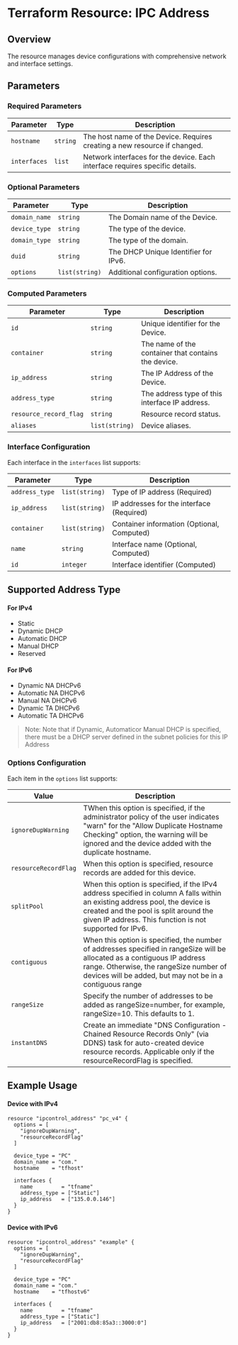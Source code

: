 # Terraform Resource: IPC Address

## Overview

The resource manages device configurations with comprehensive network and interface settings.

## Parameters

### Required Parameters

| Parameter | Type | Description |
|-----------|------|-------------|
| `hostname` | `string` | The host name of the Device. Requires creating a new resource if changed. |
| `interfaces` | `list` | Network interfaces for the device. Each interface requires specific details. |

### Optional Parameters

| Parameter | Type | Description |
|-----------|------|-------------|
| `domain_name` | `string` | The Domain name of the Device. |
| `device_type` | `string` | The type of the device. |
| `domain_type` | `string` | The type of the domain. |
| `duid` | `string` | The DHCP Unique Identifier for IPv6. |
| `options` | `list(string)` | Additional configuration options. |

### Computed Parameters

| Parameter | Type | Description |
|-----------|------|-------------|
| `id` | `string` | Unique identifier for the Device. |
| `container` | `string` | The name of the container that contains the device. |
| `ip_address` | `string` | The IP Address of the Device. |
| `address_type` | `string` | The address type of this interface IP address. |
| `resource_record_flag` | `string` | Resource record status. |
| `aliases` | `list(string)` | Device aliases. |

### Interface Configuration

Each interface in the `interfaces` list supports:

| Parameter | Type | Description |
|-----------|------|-------------|
| `address_type` | `list(string)` | Type of IP address (Required) |
| `ip_address` | `list(string)` | IP addresses for the interface (Required) |
| `container` | `list(string)` | Container information (Optional, Computed) |
| `name` | `string` | Interface name (Optional, Computed) |
| `id` | `integer` | Interface identifier (Computed) |

## Supported Address Type
#### For IPv4
- Static
- Dynamic DHCP
- Automatic DHCP
- Manual DHCP
- Reserved
#### For IPv6
- Dynamic NA DHCPv6
- Automatic NA DHCPv6
- Manual NA DHCPv6
- Dynamic TA DHCPv6
- Automatic TA DHCPv6

> Note: Note that if Dynamic, Automaticor Manual DHCP is specified, there must be a DHCP server defined in the subnet policies for this IP Address

### Options Configuration

Each item in the `options` list supports:

| Value | Description |
|-----------|-------------|
| `ignoreDupWarning` | TWhen this option is specified, if the administrator policy of the user indicates "warn" for the "Allow Duplicate Hostname Checking" option, the warning will be ignored and the device added with the duplicate hostname. |
| `resourceRecordFlag` | When this option is specified, resource records are added for this device. |
| `splitPool` | When this option is specified, if the IPv4 address specified in column A falls within an existing address pool, the device is created and the pool is split around the given IP address. This function is not supported for IPv6. |
| `contiguous` | When this option is specified, the number of addresses specified in rangeSize will be allocated as a contiguous IP address range. Otherwise, the rangeSize number of devices will be added, but may not be in a contiguous range |
| `rangeSize` | Specify the number of addresses to be added as rangeSize=number, for example, rangeSize=10. This defaults to 1. |
| `instantDNS` | Create an immediate "DNS Configuration - Chained Resource Records Only" (via DDNS) task for auto-created device resource records. Applicable only if the resourceRecordFlag is specified. |

## Example Usage

#### Device with IPv4
```hcl
resource "ipcontrol_address" "pc_v4" {
  options = [
    "ignoreDupWarning",
    "resourceRecordFlag"
  ]
  
  device_type = "PC"
  domain_name = "com."
  hostname    = "tfhost"

  interfaces {
    name         = "tfname"
    address_type = ["Static"]
    ip_address   = ["135.0.0.146"]
  }
}
```
#### Device with IPv6
```hcl
resource "ipcontrol_address" "example" {
  options = [
    "ignoreDupWarning",
    "resourceRecordFlag"
  ]
  
  device_type = "PC"
  domain_name = "com."
  hostname    = "tfhostv6"

  interfaces {
    name         = "tfname"
    address_type = ["Static"]
    ip_address   = ["2001:db8:85a3::3000:0"]
  }
}
```